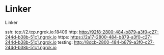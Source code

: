 # Linker
Linker

ssh: tcp://2.tcp.ngrok.io:18406 
http: http://92f8-2800-484-b879-a3f0-c27-244d-b38b-51c1.ngrok.io 
https: https://2a17-2800-484-b879-a3f0-c27-244d-b38b-51c1.ngrok.io 
testing: http://8dcb-2800-484-b879-a3f0-c27-244d-b38b-51c1.ngrok.io 